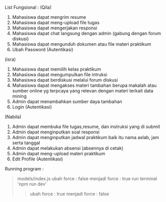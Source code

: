 List Fungsional :
(Qila)
1. Mahasiswa dapat mengrim resume 
2. Mahasiswa dapat meng-upload file tugas 
3. Mahasiswa dapat mengerjakan  responsi 
4. Mahasiswa dapat chat langsung dengan admin (gabung dengan forum diskusi)
5. Mahasiswa dapat mengunduh dokumen atau file materi praktikum 
6. Ubah Password (Autentikasi)

(isra)
1. Mahasiswa dapat memilih kelas praktikum 
2. Mahasiswa dapat mengumpulkan file intruksi 
3. Mahasiswa dapat berdiskusi melalui forum diskusi 
4. Mahasiswa dapat mengakses materi tambahan berupa makalah atau sumber online yg terpcaya yang relevan dengan materi terkait data mining
5. Admin dapat menambahkan sumber daya tambahan
6. Login (Autentikasi)

(Nabila)
1. Admin dapat membuka file tugas,resume, dan instruksi yang di submit 
2. Admin dapat menginputkan soal responsi 
3. Admin dapat menginputkan jadwal praktikum baik itu nama aslab, jam serta tanggal
4. Admin  dapat melakukan  absensi (absennya di cetak)
5. Admin dapat meng-upload materi praktikum 
6. Edit Profile (Autentikasi)


Running program : 
> models/index.js
> ubah force : false menjadi force : true
> run terminal 'npm run dev'
> > ubah force : true menjadi force : false
